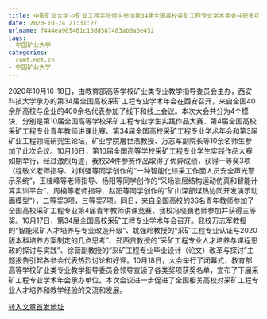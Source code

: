 ```yaml
---
title: 中国矿业大学->矿业工程学院师生参加第34届全国高校采矿工程专业学术年会并获多项奖励 | cumt.net.cn
date: 2020-10-24 21:31:27
urlname: f444ea905461c15dd587483ab0a0e452
tags: 
- 中国矿业大学
categories:
- cumt.net.cn
- 中国矿业大学
---
```

2020年10月16-18日，由教育部高等学校矿业类专业教学指导委员会主办，西安科技大学承办的第34届全国高校采矿工程专业学术年会在西安召开，来自全国40余所高校与企业的400余名代表参加了线下和线上会议。本次大会共分为4个模块，分别是第10届全国高等学校采矿工程专业学生实践作品大赛、第4届全国高校采矿工程专业青年教师讲课比赛、第34届全国高校采矿工程专业学术年会和第3届矿业工程领域研究生论坛，矿业学院屠世浩教授、万志军副院长等10余名师生参加了此次会议。10月16日，第10届全国高等学校采矿工程专业学生实践作品大赛如期举行，经过激烈角逐，我校24件参赛作品取得了优异成绩，获得一等奖3项（程敬义老师指导、刘利强等同学创作的“一种智能化综采工作面人员安全声光警示系统”，王桂峰等老师指导、杨阳等同学创作的“采场岩层结构运动仿真和智能计算实训平台”，周楠等老师指导、赵阳等同学创作的“矿山深部煤热协同开发演示动画模型”），二等奖3项，三等奖7项。同日，来自全国高校的36名青年教师参加了全国高校采矿工程专业第4届青年教师讲课竞赛，我校冯晓巍老师参加并获得三等奖。10月17日，第34届全国高校采矿工程专业学术年会召开。我校万志军教授的“智能采矿人才培养与专业改造升级”、姚强岭教授的“采矿工程专业认证与2020版本科培养方案制定的几点思考”、郑西贵教授的“采矿工程专业人才培养与课程思政的探讨与实践”、徐营副教授的“采矿工程专业毕业设计（论文）改革与探讨”主题报告引起各参会代表热烈讨论和好评。10月18日，大会举行了闭幕式，教育部高等学校矿业类专业教学指导委员会领导宣读了各类奖项获奖名单，宣布了下届采矿工程专业学术年会承办单位。本次会议进一步促进了全国相关高校对采矿工程专业人才培养和教学经验的交流和发展。



[转入文章首发地址](http://xwzx.cumt.edu.cn/d5/5d/c523a578909/page.htm)
